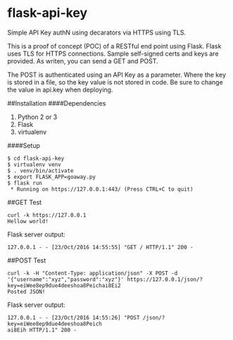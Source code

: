 # flask-api-key
Simple API Key authN using decarators via HTTPS using TLS.

This is a proof of concept (POC) of a RESTful end point using Flask.
Flask uses TLS for HTTPS connections.
Sample self-signed certs and keys are provided.
As writen, you can send a GET and POST.

The POST is authenticated using an API Key as a parameter.
Where the key is stored in a file, so the key value is not stored in code.
Be sure to change the value in api.key when deploying.

##Installation
####Dependencies
1. Python 2 or 3
2. Flask
3. virtualenv

####Setup
```
$ cd flask-api-key
$ virtualenv venv
$ . venv/bin/activate
$ export FLASK_APP=goaway.py
$ flask run
 * Running on https://127.0.0.1:443/ (Press CTRL+C to quit)
```

##GET Test
```
curl -k https://127.0.0.1
Hellow world!
```
Flask server output:
```
127.0.0.1 - - [23/Oct/2016 14:55:55] "GET / HTTP/1.1" 200 -
```

##POST Test
```
curl -k -H "Content-Type: application/json" -X POST -d '{"username":"xyz","password":"xyz"}' https://127.0.0.1/json/?key=eiWee8ep9due4deeshoa8Peichai8Ei2
Posted JSON!
```
Flask server output:
```
127.0.0.1 - - [23/Oct/2016 14:55:26] "POST /json/?key=eiWee8ep9due4deeshoa8Peich
ai8Eih HTTP/1.1" 200 -
```
